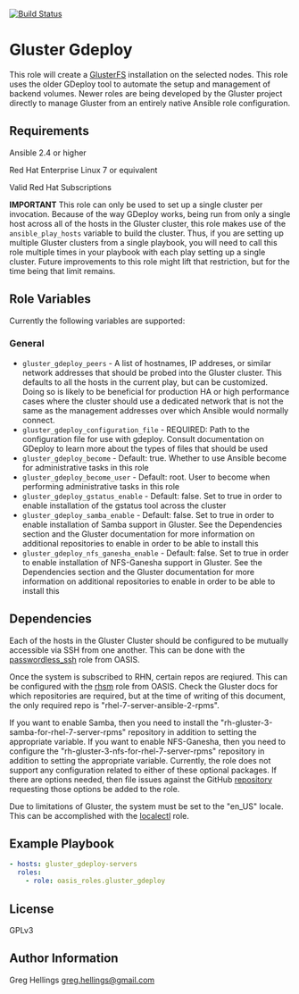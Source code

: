 [![Build Status](https://travis-ci.com/oasis-roles/gluster_gdeploy.svg?branch=master)](https://travis-ci.com/oasis-roles/gluster_gdeploy)

Gluster Gdeploy
===========

This role will create a [GlusterFS](https://www.gluster.org/) installation on
the selected nodes. This role uses the older GDeploy tool to automate the
setup and management of backend volumes. Newer roles are being developed by
the Gluster project directly to manage Gluster from an entirely native
Ansible role configuration.

Requirements
------------

Ansible 2.4 or higher

Red Hat Enterprise Linux 7 or equivalent

Valid Red Hat Subscriptions

**IMPORTANT** This role can only be used to set up a single cluster per invocation.
Because of the way GDeploy works, being run from only a single host across all of
the hosts in the Gluster cluster, this role makes use of the `ansible_play_hosts`
variable to build the cluster. Thus, if you are setting up multiple Gluster clusters
from a single playbook, you will need to call this role multiple times in your
playbook with each play setting up a single cluster. Future improvements to this
role might lift that restriction, but for the time being that limit remains.

Role Variables
--------------

Currently the following variables are supported:

### General

* `gluster_gdeploy_peers` - A list of hostnames, IP addreses, or similar network
  addresses that should be probed into the Gluster cluster. This defaults to all
  the hosts in the current play, but can be customized. Doing so is likely to be
  beneficial for production HA or high performance cases where the cluster should
  use a dedicated network that is not the same as the management addresses over
  which Ansible would normally connect.
* `gluster_gdeploy_configuration_file` - REQUIRED: Path to the configuration file
  for use with gdeploy. Consult documentation on GDeploy to learn more about the
  types of files that should be used
* `gluster_gdeploy_become` - Default: true. Whether to use Ansible become for
  administrative tasks in this role
* `gluster_gdeploy_become_user` - Default: root. User to become when performing
  administrative tasks in this role
* `gluster_gdeploy_gstatus_enable` - Default: false. Set to true in order to
  enable installation of the gstatus tool across the cluster
* `gluster_gdeploy_samba_enable` - Default: false. Set to true in order to enable
  installation of Samba support in Gluster. See the Dependencies section and the
  Gluster documentation for more information on additional repositories to enable
  in order to be able to install this
* `gluster_gdeploy_nfs_ganesha_enable` - Default: false. Set to true in order to
  enable installation of NFS-Ganesha support in Gluster. See the Dependencies
  section and the Gluster documentation for more information on additional
  repositories to enable in order to be able to install this

Dependencies
------------

Each of the hosts in the Gluster Cluster should be configured to be mutually
accessible via SSH from one another. This can be done with the
[passwordless\_ssh](https://github.com/oasis-roles/passwordless_ssh) role from
OASIS.

Once the system is subscribed to RHN, certain repos are reqiured. This can be
configured with the [rhsm](https://github.com/oasis-roles/rhsm) role from OASIS.
Check the Gluster docs for which repositories are required, but at the time of
writing of this document, the only required repo is "rhel-7-server-ansible-2-rpms".

If you want to enable Samba, then you need to install the
"rh-gluster-3-samba-for-rhel-7-server-rpms" repository in addition to setting the
appropriate variable. If you want to enable NFS-Ganesha, then you need to configure the
"rh-gluster-3-nfs-for-rhel-7-server-rpms" repository in addition to setting the
appropriate variable. Currently, the role does not support any configuration related
to either of these optional packages. If there are options needed, then file issues
against the GitHub [repository](https://github.com/oasis-roles/gluster_gdeploy)
requesting those options be added to the role.

Due to limitations of Gluster, the system must be set to the "en\_US" locale.
This can be accomplished with the [localectl](https://github.com/oasis-roles/localctl)
role.

Example Playbook
----------------

```yaml
- hosts: gluster_gdeploy-servers
  roles:
    - role: oasis_roles.gluster_gdeploy
```

License
-------

GPLv3

Author Information
------------------

Greg Hellings <greg.hellings@gmail.com>
